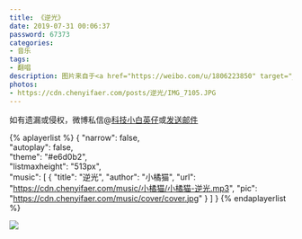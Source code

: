 ```yaml
---
title: 《逆光》
date: 2019-07-31 00:06:37
password: 67373
categories:
- 音乐
tags:
- 翻唱
description: 图片来自于<a href="https://weibo.com/u/1806223850" target="_blank">萝菽菽</a>
photos:
- https://cdn.chenyifaer.com/posts/逆光/IMG_7105.JPG
---
```


如有遗漏或侵权，微博私信@<a href="https://weibo.com/kjxbyz" target="_blank">科技小白英仔</a>或<a href="mailto:me@chenyifaer.com" target="_blank">发送邮件</a>

{% aplayerlist %}
{
    "narrow": false,                          
    "autoplay": false,                         
    "theme": "#e6d0b2",	  
    "listmaxheight": "513px",                    
    "music": [
        {
            "title": "逆光",
            "author": "小橘猫",
            "url": "https://cdn.chenyifaer.com/music/小橘猫/小橘猫-逆光.mp3",
            "pic": "https://cdn.chenyifaer.com/music/cover/cover.jpg"
        }
    ]
}
{% endaplayerlist %}

![](https://cdn.chenyifaer.com/posts/逆光/IMG_7104.JPG)